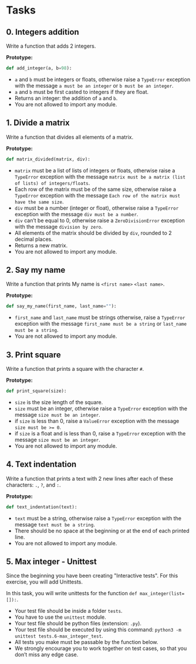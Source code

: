 # Tasks

## 0. Integers addition
Write a function that adds 2 integers.

**Prototype:**
```python
def add_integer(a, b=98):
```
- `a` and `b` must be integers or floats, otherwise raise a `TypeError` exception with the message `a must be an integer` or `b must be an integer`.
- `a` and `b` must be first casted to integers if they are float.
- Returns an integer: the addition of `a` and `b`.
- You are not allowed to import any module.

## 1. Divide a matrix
Write a function that divides all elements of a matrix.

**Prototype:**
```python
def matrix_divided(matrix, div):
```
- `matrix` must be a list of lists of integers or floats, otherwise raise a `TypeError` exception with the message `matrix must be a matrix (list of lists) of integers/floats`.
- Each row of the matrix must be of the same size, otherwise raise a `TypeError` exception with the message `Each row of the matrix must have the same size`.
- `div` must be a number (integer or float), otherwise raise a `TypeError` exception with the message `div must be a number`.
- `div` can’t be equal to 0, otherwise raise a `ZeroDivisionError` exception with the message `division by zero`.
- All elements of the matrix should be divided by `div`, rounded to 2 decimal places.
- Returns a new matrix.
- You are not allowed to import any module.

## 2. Say my name
Write a function that prints My name is `<first name>` `<last name>`.

**Prototype:**
```python
def say_my_name(first_name, last_name=""):
```
- `first_name` and `last_name` must be strings otherwise, raise a `TypeError` exception with the message `first_name must be a string` or `last_name must be a string`.
- You are not allowed to import any module.

## 3. Print square
Write a function that prints a square with the character `#`.

**Prototype:**
```python
def print_square(size):
```
- `size` is the size length of the square.
- `size` must be an integer, otherwise raise a `TypeError` exception with the message `size must be an integer`.
- if `size` is less than 0, raise a `ValueError` exception with the message `size must be >= 0`.
- if `size` is a float and is less than 0, raise a `TypeError` exception with the message `size must be an integer`.
- You are not allowed to import any module.

## 4. Text indentation
Write a function that prints a text with 2 new lines after each of these characters: `.`, `?`, and `:`.

**Prototype:**
```python
def text_indentation(text):
```
- `text` must be a string, otherwise raise a `TypeError` exception with the message `text must be a string`.
- There should be no space at the beginning or at the end of each printed line.
- You are not allowed to import any module.

## 5. Max integer - Unittest
Since the beginning you have been creating "Interactive tests". For this exercise, you will add Unittests.

In this task, you will write unittests for the function `def max_integer(list=[]):`.

- Your test file should be inside a folder `tests`.
- You have to use the `unittest` module.
- Your test file should be python files (extension: `.py`).
- Your test file should be executed by using this command: `python3 -m unittest tests.6-max_integer_test`.
- All tests you make must be passable by the function below.
- We strongly encourage you to work together on test cases, so that you don’t miss any edge case.